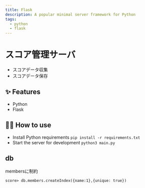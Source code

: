 ```yaml
---
title: Flask
description: A popular minimal server framework for Python
tags:
  - python
  - flask
---
```


# スコア管理サーバ

- スコアデータ収集
- スコアデータ保存

## ✨ Features

- Python
- Flask

## 💁‍♀️ How to use

- Install Python requirements `pip install -r requirements.txt`
- Start the server for development `python3 main.py`


## db
membersに制約
```
score> db.members.createIndex({name:1},{unique: true})
```

